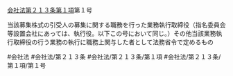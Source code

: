 [会社法第２１３条第１項](会社法＿＿＿＿第２１３条第１項)第１号

当該募集株式の引受人の募集に関する職務を行った業務執行取締役（指名委員会等設置会社にあっては、執行役。以下この号において同じ。）その他当該業務執行取締役の行う業務の執行に職務上関与した者として法務省令で定めるもの


#会社法
#会社法/第２１３条
#会社法/第２１３条/第１項
#会社法/第２１３条/第１項/第１号
